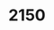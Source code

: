 ---
title:        "2150"
catchy-title: "Shedding light on rapid urbanisation"
company:      "Parramatta 2150"
year:         2018
image:        "https://catherinebui.com/assets/images/index/site-github.png"
categories:   case-study
layout:       post
slug:         "2150"
description:  
---